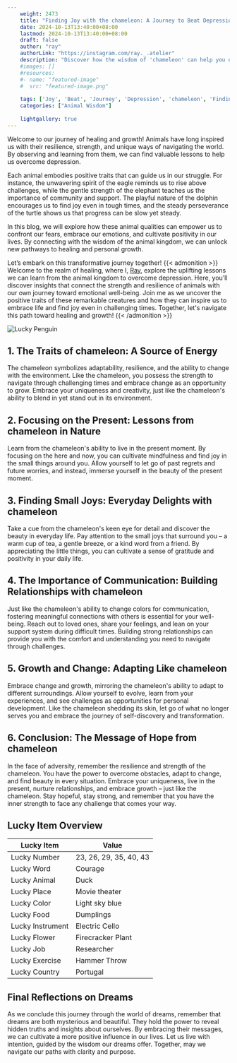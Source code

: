 ```yaml
---
    weight: 2473
    title: "Finding Joy with the chameleon: A Journey to Beat Depression"  # Assuming 'title' column exists
    date: 2024-10-13T13:40:00+08:00
    lastmod: 2024-10-13T13:40:00+08:00
    draft: false
    author: "ray"
    authorLink: "https://instagram.com/ray._.atelier"
    description: "Discover how the wisdom of 'chameleon' can help you overcome depression and find joy in your life journey."
    #images: []
    #resources:
    #- name: "featured-image"
    #  src: "featured-image.png"
    
    tags: ['Joy', 'Beat', 'Journey', 'Depression', 'chameleon', 'Finding']
    categories: ["Animal Wisdom"]
    
    lightgallery: true
---
```

    
Welcome to our journey of healing and growth! Animals have long inspired us with their resilience, strength, and unique ways of navigating the world. By observing and learning from them, we can find valuable lessons to help us overcome depression.

Each animal embodies positive traits that can guide us in our struggle. For instance, the unwavering spirit of the eagle reminds us to rise above challenges, while the gentle strength of the elephant teaches us the importance of community and support. The playful nature of the dolphin encourages us to find joy even in tough times, and the steady perseverance of the turtle shows us that progress can be slow yet steady.

In this blog, we will explore how these animal qualities can empower us to confront our fears, embrace our emotions, and cultivate positivity in our lives. By connecting with the wisdom of the animal kingdom, we can unlock new pathways to healing and personal growth.

Let’s embark on this transformative journey together!
{{< admonition >}}
Welcome to the realm of healing, where I, [Ray](https://instagram.com/ray._.atelier), explore the uplifting lessons we can learn from the animal kingdom to overcome depression. Here, you’ll discover insights that connect the strength and resilience of animals with our own journey toward emotional well-being. Join me as we uncover the positive traits of these remarkable creatures and how they can inspire us to embrace life and find joy even in challenging times. Together, let's navigate this path toward healing and growth!
{{< /admonition >}}

![Lucky Penguin](https://cdn.pixabay.com/photo/2024/09/07/02/34/penguins-9028827_1280.jpg "Lucky Penguin")

## 1. The Traits of chameleon: A Source of Energy
The chameleon symbolizes adaptability, resilience, and the ability to change with the environment. Like the chameleon, you possess the strength to navigate through challenging times and embrace change as an opportunity to grow. Embrace your uniqueness and creativity, just like the chameleon's ability to blend in yet stand out in its environment.

## 2. Focusing on the Present: Lessons from chameleon in Nature
Learn from the chameleon's ability to live in the present moment. By focusing on the here and now, you can cultivate mindfulness and find joy in the small things around you. Allow yourself to let go of past regrets and future worries, and instead, immerse yourself in the beauty of the present moment.

## 3. Finding Small Joys: Everyday Delights with chameleon
Take a cue from the chameleon's keen eye for detail and discover the beauty in everyday life. Pay attention to the small joys that surround you – a warm cup of tea, a gentle breeze, or a kind word from a friend. By appreciating the little things, you can cultivate a sense of gratitude and positivity in your daily life.

## 4. The Importance of Communication: Building Relationships with chameleon
Just like the chameleon's ability to change colors for communication, fostering meaningful connections with others is essential for your well-being. Reach out to loved ones, share your feelings, and lean on your support system during difficult times. Building strong relationships can provide you with the comfort and understanding you need to navigate through challenges.

## 5. Growth and Change: Adapting Like chameleon
Embrace change and growth, mirroring the chameleon's ability to adapt to different surroundings. Allow yourself to evolve, learn from your experiences, and see challenges as opportunities for personal development. Like the chameleon shedding its skin, let go of what no longer serves you and embrace the journey of self-discovery and transformation.

## 6. Conclusion: The Message of Hope from chameleon
In the face of adversity, remember the resilience and strength of the chameleon. You have the power to overcome obstacles, adapt to change, and find beauty in every situation. Embrace your uniqueness, live in the present, nurture relationships, and embrace growth – just like the chameleon. Stay hopeful, stay strong, and remember that you have the inner strength to face any challenge that comes your way.


## Lucky Item Overview
| Lucky Item          | Value              |
|---------------|--------------------|
| Lucky Number        | 23, 26, 29, 35, 40, 43  |
| Lucky Word          | Courage |
| Lucky Animal        | Duck |
| Lucky Place         | Movie theater     |
| Lucky Color         | Light sky blue     |
| Lucky Food          | Dumplings      |
| Lucky Instrument    | Electric Cello |
| Lucky Flower        | Firecracker Plant    |
| Lucky Job           | Researcher       |
| Lucky Exercise      | Hammer Throw  |
| Lucky Country       | Portugal    |


##  Final Reflections on Dreams

As we conclude this journey through the world of dreams, remember that dreams are both mysterious and beautiful. They hold the power to reveal hidden truths and insights about ourselves. By embracing their messages, we can cultivate a more positive influence in our lives. Let us live with intention, guided by the wisdom our dreams offer. Together, may we navigate our paths with clarity and purpose.
